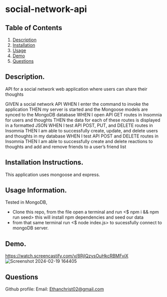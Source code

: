 # social-network-api

## Table of Contents

1. [Description](https://github.com/EChrist01/social-network-api#description)
2. [Installation](https://github.com/EChrist01/social-network-api#installation-instructions)
3. [Usage](https://github.com/EChrist01/social-network-api#usage-information)
4. [Demo](https://github.com/EChrist01/social-network-api#demo)
5. [Questions](https://github.com/EChrist01/social-network-api#questions)

## Description.
API for a social network web application where users can share their thoughts

GIVEN a social network API
WHEN I enter the command to invoke the application
THEN my server is started and the Mongoose models are synced to the MongoDB database
WHEN I open API GET routes in Insomnia for users and thoughts
THEN the data for each of these routes is displayed in a formatted JSON
WHEN I test API POST, PUT, and DELETE routes in Insomnia
THEN I am able to successfully create, update, and delete users and thoughts in my database
WHEN I test API POST and DELETE routes in Insomnia
THEN I am able to successfully create and delete reactions to thoughts and add and remove friends to a user’s friend list

## Installation Instructions.
This application uses mongoose and express.

## Usage Information.
Tested in MongoDB,
- Clone this repo, from the file open a terminal and run <$ npm i && npm run seed> this will install npm dependencies and seed our data
- from that same terminal run <$ node index.js> to sucessfully connect to mongoDB server.

## Demo.
https://watch.screencastify.com/v/8RjlQzysOuHkcRBMFviX
![Screenshot 2024-02-19 164405](https://github.com/EChrist01/social-network-api/assets/146894896/7626ea65-bd96-407c-8384-8a1b1c26e0fd)


## Questions
Github profile: 
Email: Ethanchrist02@gmail.com
